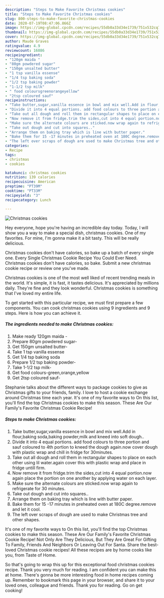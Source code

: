 ```yaml
---
description: "Steps to Make Favorite Christmas cookies"
title: "Steps to Make Favorite Christmas cookies"
slug: 800-steps-to-make-favorite-christmas-cookies
date: 2020-07-19T08:47:06.866Z
image: https://img-global.cpcdn.com/recipes/55db0a33d34e1739/751x532cq70/christmas-cookies-recipe-main-photo.jpg
thumbnail: https://img-global.cpcdn.com/recipes/55db0a33d34e1739/751x532cq70/christmas-cookies-recipe-main-photo.jpg
cover: https://img-global.cpcdn.com/recipes/55db0a33d34e1739/751x532cq70/christmas-cookies-recipe-main-photo.jpg
author: Maude Graves
ratingvalue: 4.9
reviewcount: 16886
recipeingredient:
- "120gm maida "
- "80gm powdered sugar"
- "150gm unsalted butter"
- "1 tsp vanilla essense"
- "1/4 tsp baking soda"
- "1/2 tsp baking powder"
- "1-1/2 tsp milk"
- " food coloursgreenorangeyellow"
- "2tsp coloured sauf"
recipeinstructions:
- "Take butter,sugar,vanilla essence in bowl and mix well.Add in flour,baking soda,baking powder,milk and kneed into soft dough.."
- "Divide it into 4 equal portions. add food colours to three portion and sauf coloured to 4th portion to kneed the dough again.now cover dough with plastic wrap and chill in fridge for 30minutes."
- "Take out all dough and roll them in rectangular shapes to place on each other using lil water.again cover this with plastic wrap and place in fridge untill firm."
- "Now remove it from fridge.trim the sides,cut into 4 equal portion.now again place the portion on one another by applying water on each layer."
- "Make sure the alternate colours are sticked.now wrap again to refrigerate for 30 minutes."
- "Take out dough and cut into squares.."
- "Arrange them on baking tray which is line with butter paper."
- "Bake them for 15 -17 minutes in preheated oven at 180C degree.remove and let it cool."
- "The left over scraps of dough are used to make Christmas tree and other shapes."
categories:
- Recipe
tags:
- christmas
- cookies

katakunci: christmas cookies 
nutrition: 139 calories
recipecuisine: American
preptime: "PT39M"
cooktime: "PT33M"
recipeyield: "3"
recipecategory: Lunch

---
```



![Christmas cookies](https://img-global.cpcdn.com/recipes/55db0a33d34e1739/751x532cq70/christmas-cookies-recipe-main-photo.jpg)

Hey everyone, hope you're having an incredible day today. Today, I will show you a way to make a special dish, christmas cookies. One of my favorites. For mine, I'm gonna make it a bit tasty. This will be really delicious.

Christmas cookies don&#39;t have calories, so bake up a batch of every single one. Every Single Christmas Cookie Recipe You Could Ever Need. Christmas cookies don&#39;t have calories, so bake. Submit a new christmas cookie recipe or review one you&#39;ve made.

Christmas cookies is one of the most well liked of recent trending meals in the world. It's simple, it is fast, it tastes delicious. It's appreciated by millions daily. They're fine and they look wonderful. Christmas cookies is something that I've loved my entire life.


To get started with this particular recipe, we must first prepare a few components. You can cook christmas cookies using 9 ingredients and 9 steps. Here is how you can achieve it.

<!--inarticleads1-->

##### The ingredients needed to make Christmas cookies:

1. Make ready 120gm maida -
1. Prepare 80gm powdered sugar-
1. Get 150gm unsalted butter-
1. Take 1 tsp vanilla essense
1. Get 1/4 tsp baking soda
1. Prepare 1/2 tsp baking powder-
1. Take 1-1/2 tsp milk-
1. Get  food colours-green,orange,yellow
1. Get 2tsp coloured sauf-


Stephanie talks about the different ways to package cookies to give as Christmas gifts to your friends, family. I love to host a cookie exchange around Christmas time each year. It&#39;s one of my favorite ways to On this list, you&#39;ll find the top Christmas cookies to make this season. These Are Our Family&#39;s Favorite Christmas Cookie Recipe! 

<!--inarticleads2-->

##### Steps to make Christmas cookies:

1. Take butter,sugar,vanilla essence in bowl and mix well.Add in flour,baking soda,baking powder,milk and kneed into soft dough..
1. Divide it into 4 equal portions. add food colours to three portion and sauf coloured to 4th portion to kneed the dough again.now cover dough with plastic wrap and chill in fridge for 30minutes.
1. Take out all dough and roll them in rectangular shapes to place on each other using lil water.again cover this with plastic wrap and place in fridge untill firm.
1. Now remove it from fridge.trim the sides,cut into 4 equal portion.now again place the portion on one another by applying water on each layer.
1. Make sure the alternate colours are sticked.now wrap again to refrigerate for 30 minutes.
1. Take out dough and cut into squares..
1. Arrange them on baking tray which is line with butter paper.
1. Bake them for 15 -17 minutes in preheated oven at 180C degree.remove and let it cool.
1. The left over scraps of dough are used to make Christmas tree and other shapes.


It&#39;s one of my favorite ways to On this list, you&#39;ll find the top Christmas cookies to make this season. These Are Our Family&#39;s Favorite Christmas Cookie Recipe! Not Only Are They Delicious, But They Are Great For Gifting To Family, Friends And Neighbors Or Leaving Out For Santa. Share the best-loved Christmas cookie recipes! All these recipes are by home cooks like you, from Taste of Home. 

So that's going to wrap this up for this exceptional food christmas cookies recipe. Thank you very much for reading. I am confident you can make this at home. There's gonna be more interesting food in home recipes coming up. Remember to bookmark this page in your browser, and share it to your loved ones, colleague and friends. Thank you for reading. Go on get cooking!
